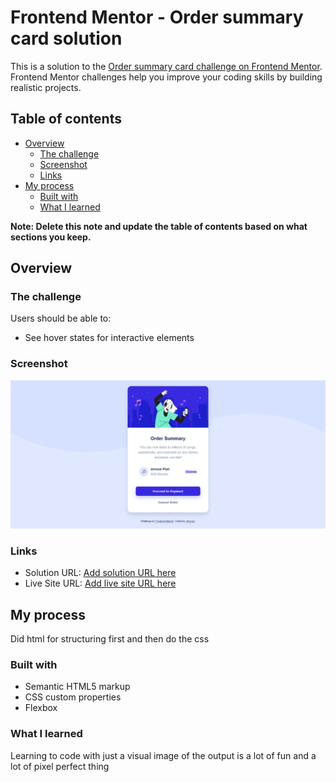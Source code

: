 # Frontend Mentor - Order summary card solution

This is a solution to the [Order summary card challenge on Frontend Mentor](https://www.frontendmentor.io/challenges/order-summary-component-QlPmajDUj). Frontend Mentor challenges help you improve your coding skills by building realistic projects. 

## Table of contents

- [Overview](#overview)
  - [The challenge](#the-challenge)
  - [Screenshot](#screenshot)
  - [Links](#links)
- [My process](#my-process)
  - [Built with](#built-with)
  - [What I learned](#what-i-learned)

**Note: Delete this note and update the table of contents based on what sections you keep.**

## Overview

### The challenge

Users should be able to:

- See hover states for interactive elements

### Screenshot

![](./design/screenshot-fin.png)

### Links

- Solution URL: [Add solution URL here](https://github.com/stravse/frontendMentor-Order-summary-component)
- Live Site URL: [Add live site URL here](https://stravse.github.io/frontendMentor-Order-summary-component/)

## My process

Did html for structuring first and then do the css

### Built with

- Semantic HTML5 markup
- CSS custom properties
- Flexbox

### What I learned

Learning to code with just a visual image of the output is a lot of fun and a lot of pixel perfect thing